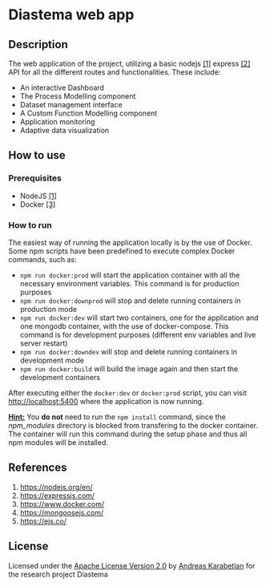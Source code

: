 # Diastema web app

## Description
The web application of the project, utilizing a basic nodejs [[1]](#1) express [[2]](#2) API for all the different routes and functionalities. These include:
- An interactive Dashboard
- The Process Modelling component
- Dataset management interface
- A Custom Function Modelling component
- Application monitoring
- Adaptive data visualization

## How to use

### Prerequisites
- NodeJS [[1]](#1)
- Docker [[3]](#3)

### How to run

The easiest way of running the application locally is by the use of Docker. Some npm scripts have been predefined to execute complex Docker commands, such as:
- `npm run docker:prod` will start the application container with all the necessary environment variables. This command is for production purposes
- `npm run docker:downprod` will stop and delete running containers in production mode
- `npm run docker:dev` will start two containers, one for the application and one mongodb container, with the use of docker-compose. This command is for development purposes (different env variables and live server restart)
- `npm run docker:downdev` will stop and delete running containers in development mode
- `npm run docker:build` will build the image again and then start the development containers

After executing either the `docker:dev` or `docker:prod` script, you can visit [http://localhost:5400](http://localhost:5400) where the application is now running.

<ins>**Hint:**</ins> You **do not** need to run the `npm install` command, since the *npm_modules* directory is blocked from transfering to the docker container. The container will run this command during the setup phase and thus all npm modules will be installed.

## References
1. <a id="1">https://nodejs.org/en/</a>
2. <a id="2">https://expressjs.com/</a>
3. <a id="3">https://www.docker.com/</a>
4. <a id="4">https://mongoosejs.com/</a>
5. <a id="5">https://ejs.co/</a>

## License
Licensed under the [Apache License Version 2.0](LICENCE) by [Andreas Karabetian](https://github.com/adreaskar) for the research project Diastema
